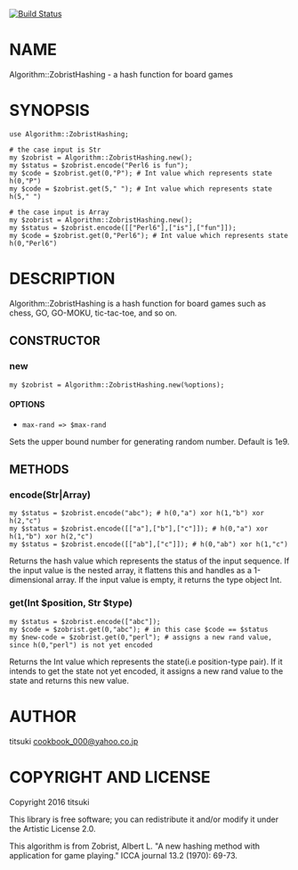 [![Build Status](https://travis-ci.org/titsuki/p6-Algorithm-ZobristHashing.svg?branch=master)](https://travis-ci.org/titsuki/p6-Algorithm-ZobristHashing)

NAME
====

Algorithm::ZobristHashing - a hash function for board games

SYNOPSIS
========

    use Algorithm::ZobristHashing;

    # the case input is Str
    my $zobrist = Algorithm::ZobristHashing.new();
    my $status = $zobrist.encode("Perl6 is fun");
    my $code = $zobrist.get(0,"P"); # Int value which represents state h(0,"P")
    my $code = $zobrist.get(5," "); # Int value which represents state h(5," ")

    # the case input is Array
    my $zobrist = Algorithm::ZobristHashing.new();
    my $status = $zobrist.encode([["Perl6"],["is"],["fun"]]);
    my $code = $zobrist.get(0,"Perl6"); # Int value which represents state h(0,"Perl6")

DESCRIPTION
===========

Algorithm::ZobristHashing is a hash function for board games such as chess, GO, GO-MOKU, tic-tac-toe, and so on. 

CONSTRUCTOR
-----------

### new

    my $zobrist = Algorithm::ZobristHashing.new(%options);

#### OPTIONS

  * `max-rand => $max-rand`

Sets the upper bound number for generating random number. Default is 1e9.

METHODS
-------

### encode(Str|Array)

    my $status = $zobrist.encode("abc"); # h(0,"a") xor h(1,"b") xor h(2,"c")
    my $status = $zobrist.encode([["a"],["b"],["c"]]); # h(0,"a") xor h(1,"b") xor h(2,"c")
    my $status = $zobrist.encode([["ab"],["c"]]); # h(0,"ab") xor h(1,"c")

Returns the hash value which represents the status of the input sequence. If the input value is the nested array, it flattens this and handles as a 1-dimensional array. If the input value is empty, it returns the type object Int.

### get(Int $position, Str $type)

    my $status = $zobrist.encode(["abc"]);
    my $code = $zobrist.get(0,"abc"); # in this case $code == $status
    my $new-code = $zobrist.get(0,"perl"); # assigns a new rand value, since h(0,"perl") is not yet encoded

Returns the Int value which represents the state(i.e position-type pair). If it intends to get the state not yet encoded, it assigns a new rand value to the state and returns this new value.

AUTHOR
======

titsuki <cookbook_000@yahoo.co.jp>

COPYRIGHT AND LICENSE
=====================

Copyright 2016 titsuki

This library is free software; you can redistribute it and/or modify it under the Artistic License 2.0.

This algorithm is from Zobrist, Albert L. "A new hashing method with application for game playing." ICCA journal 13.2 (1970): 69-73.
